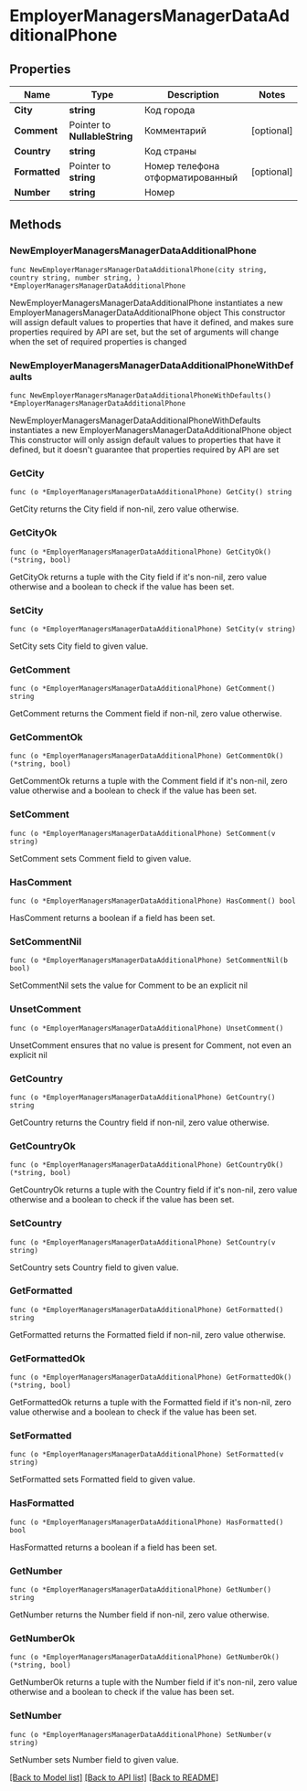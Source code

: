 # EmployerManagersManagerDataAdditionalPhone

## Properties

Name | Type | Description | Notes
------------ | ------------- | ------------- | -------------
**City** | **string** | Код города | 
**Comment** | Pointer to **NullableString** | Комментарий | [optional] 
**Country** | **string** | Код страны | 
**Formatted** | Pointer to **string** | Номер телефона отформатированный | [optional] 
**Number** | **string** | Номер | 

## Methods

### NewEmployerManagersManagerDataAdditionalPhone

`func NewEmployerManagersManagerDataAdditionalPhone(city string, country string, number string, ) *EmployerManagersManagerDataAdditionalPhone`

NewEmployerManagersManagerDataAdditionalPhone instantiates a new EmployerManagersManagerDataAdditionalPhone object
This constructor will assign default values to properties that have it defined,
and makes sure properties required by API are set, but the set of arguments
will change when the set of required properties is changed

### NewEmployerManagersManagerDataAdditionalPhoneWithDefaults

`func NewEmployerManagersManagerDataAdditionalPhoneWithDefaults() *EmployerManagersManagerDataAdditionalPhone`

NewEmployerManagersManagerDataAdditionalPhoneWithDefaults instantiates a new EmployerManagersManagerDataAdditionalPhone object
This constructor will only assign default values to properties that have it defined,
but it doesn't guarantee that properties required by API are set

### GetCity

`func (o *EmployerManagersManagerDataAdditionalPhone) GetCity() string`

GetCity returns the City field if non-nil, zero value otherwise.

### GetCityOk

`func (o *EmployerManagersManagerDataAdditionalPhone) GetCityOk() (*string, bool)`

GetCityOk returns a tuple with the City field if it's non-nil, zero value otherwise
and a boolean to check if the value has been set.

### SetCity

`func (o *EmployerManagersManagerDataAdditionalPhone) SetCity(v string)`

SetCity sets City field to given value.


### GetComment

`func (o *EmployerManagersManagerDataAdditionalPhone) GetComment() string`

GetComment returns the Comment field if non-nil, zero value otherwise.

### GetCommentOk

`func (o *EmployerManagersManagerDataAdditionalPhone) GetCommentOk() (*string, bool)`

GetCommentOk returns a tuple with the Comment field if it's non-nil, zero value otherwise
and a boolean to check if the value has been set.

### SetComment

`func (o *EmployerManagersManagerDataAdditionalPhone) SetComment(v string)`

SetComment sets Comment field to given value.

### HasComment

`func (o *EmployerManagersManagerDataAdditionalPhone) HasComment() bool`

HasComment returns a boolean if a field has been set.

### SetCommentNil

`func (o *EmployerManagersManagerDataAdditionalPhone) SetCommentNil(b bool)`

 SetCommentNil sets the value for Comment to be an explicit nil

### UnsetComment
`func (o *EmployerManagersManagerDataAdditionalPhone) UnsetComment()`

UnsetComment ensures that no value is present for Comment, not even an explicit nil
### GetCountry

`func (o *EmployerManagersManagerDataAdditionalPhone) GetCountry() string`

GetCountry returns the Country field if non-nil, zero value otherwise.

### GetCountryOk

`func (o *EmployerManagersManagerDataAdditionalPhone) GetCountryOk() (*string, bool)`

GetCountryOk returns a tuple with the Country field if it's non-nil, zero value otherwise
and a boolean to check if the value has been set.

### SetCountry

`func (o *EmployerManagersManagerDataAdditionalPhone) SetCountry(v string)`

SetCountry sets Country field to given value.


### GetFormatted

`func (o *EmployerManagersManagerDataAdditionalPhone) GetFormatted() string`

GetFormatted returns the Formatted field if non-nil, zero value otherwise.

### GetFormattedOk

`func (o *EmployerManagersManagerDataAdditionalPhone) GetFormattedOk() (*string, bool)`

GetFormattedOk returns a tuple with the Formatted field if it's non-nil, zero value otherwise
and a boolean to check if the value has been set.

### SetFormatted

`func (o *EmployerManagersManagerDataAdditionalPhone) SetFormatted(v string)`

SetFormatted sets Formatted field to given value.

### HasFormatted

`func (o *EmployerManagersManagerDataAdditionalPhone) HasFormatted() bool`

HasFormatted returns a boolean if a field has been set.

### GetNumber

`func (o *EmployerManagersManagerDataAdditionalPhone) GetNumber() string`

GetNumber returns the Number field if non-nil, zero value otherwise.

### GetNumberOk

`func (o *EmployerManagersManagerDataAdditionalPhone) GetNumberOk() (*string, bool)`

GetNumberOk returns a tuple with the Number field if it's non-nil, zero value otherwise
and a boolean to check if the value has been set.

### SetNumber

`func (o *EmployerManagersManagerDataAdditionalPhone) SetNumber(v string)`

SetNumber sets Number field to given value.



[[Back to Model list]](../README.md#documentation-for-models) [[Back to API list]](../README.md#documentation-for-api-endpoints) [[Back to README]](../README.md)


